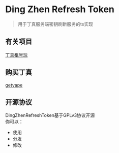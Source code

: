 # Ding Zhen Refresh Token
> 用于丁真服务端密钥刷新服务的ts实现

## 有关项目
[丁真租号玩](https://github.com/CubeWhyMC/DingZhenServlet) 

## 购买丁真
[getvape](https://getvape.today/)

## 开源协议
DingZhenRefreshToken基于GPLv3协议开源  
你可以：  
- 使用
- 分发
- 修改

